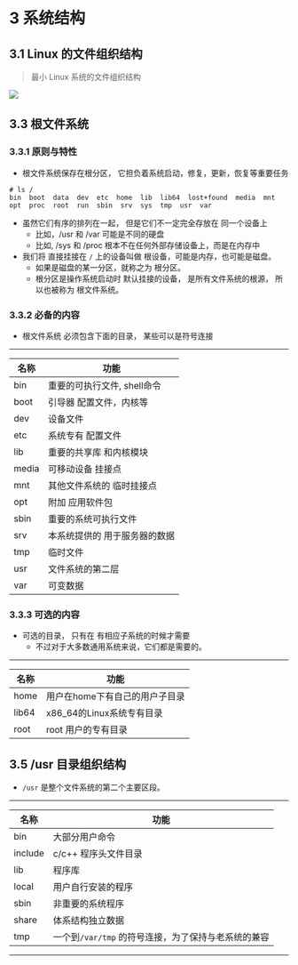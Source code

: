 
# 3 系统结构

## 3.1 Linux 的文件组织结构

 > 最小 Linux 系统的文件组织结构

![](https://raw.githubusercontent.com/mebusy/notes/master/imgs/linux_minimal_fs.png)

## 3.3 根文件系统

### 3.3.1 原则与特性

 - 根文件系统保存在根分区， 它担负着系统启动，修复，更新，恢复等重要任务
 
```
# ls /
bin  boot  data  dev  etc  home  lib  lib64  lost+found  media  mnt  opt  proc  root  run  sbin  srv  sys  tmp  usr  var
```

 - 虽然它们有序的排列在一起， 但是它们不一定完全存放在 同一个设备上
    - 比如，/usr 和 /var 可能是不同的硬盘
    - 比如, /sys 和 /proc 根本不在任何外部存储设备上，而是在内存中
 - 我们将 直接挂接在 `/` 上的设备叫做 根设备，可能是内存，也可能是磁盘。
    - 如果是磁盘的某一分区，就称之为 根分区。
    - 根分区是操作系统启动时 默认挂接的设备， 是所有文件系统的根源， 所以也被称为 根文件系统。


### 3.3.2 必备的内容

 - 根文件系统 必须包含下面的目录， 某些可以是符号连接

---

名称 | 功能
--- | ---
bin | 重要的可执行文件, shell命令
boot | 引导器 配置文件，内核等
dev | 设备文件
etc | 系统专有 配置文件
lib | 重要的共享库 和内核模块
media | 可移动设备 挂接点
mnt | 其他文件系统的 临时挂接点
opt | 附加 应用软件包
sbin | 重要的系统可执行文件
srv | 本系统提供的 用于服务器的数据
tmp | 临时文件
usr | 文件系统的第二层
var | 可变数据


### 3.3.3 可选的内容

 - 可选的目录， 只有在 有相应子系统的时候才需要
    - 不过对于大多数通用系统来说，它们都是需要的。

---

名称 | 功能
--- | ---
home | 用户在home下有自己的用户子目录
lib64 | x86_64的Linux系统专有目录
root | root 用户的专有目录

## 3.5 /usr 目录组织结构
 
 - `/usr` 是整个文件系统的第二个主要区段。

---

名称 | 功能
--- | ---
bin | 大部分用户命令
include | c/c++ 程序头文件目录
lib | 程序库
local | 用户自行安装的程序
sbin | 非重要的系统程序
share | 体系结构独立数据
tmp | 一个到`/var/tmp` 的符号连接，为了保持与老系统的兼容


---



